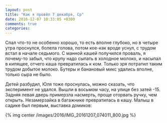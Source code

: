 ```yaml
---
layout: post
title: "Как я провёл 7 декабря, Ср"
date: 2016-12-07 10:33:05 +0300
comments: true
categories: 
---
```

Спал что-то не особенно хорошо, то есть вполне глубоко, но в четыре утра проснулся, болела голова, потом кое-как вроде уснул, с трудом встал в начале седьмого. С манной кашей получился провалъ, я почему-то забыл, что крупу надо сыпать в холодное молоко, и насыпал в кипящее, отчего каша превратилась к ком. Только зря потратил таким трудом добытое молоко. Бутеры и банановый микс удались вполне, только сыра не было.

Детей разбудил, Юля тоже проснулась, можно сказать, что эксперимент не удался. Вышли в восьмом часу, на улице без затей -15. Задняя левая дверь примерзла насмерть, проще оторвать ручку, чем открыть. Незамерзайка в багажнике превратилась в кашу. Малыш в садике был первым, выставка домиков:

{% img center /images/2016/IMG_20161207_074011_800.jpg %}


